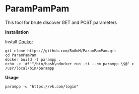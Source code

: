 # ParamPamPam

This tool for brute discover GET and POST parameters

**Installation**


Install [Docker](https://docs.docker.com/install/)

```
git clone https://github.com/Bo0oM/ParamPamPam.git
cd ParamPamPam
docker build -t parampp .
echo -e '#!'"/bin/bash\ndocker run -ti --rm parampp \$@" > /usr/local/bin/parampp
```

**Usage**
```
parampp -u "https://vk.com/login"
```
